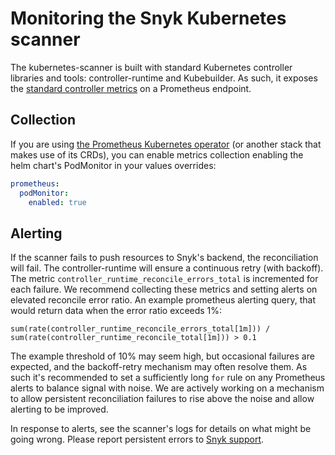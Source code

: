 # Monitoring the Snyk Kubernetes scanner

The kubernetes-scanner is built with standard Kubernetes controller libraries
and tools: controller-runtime and Kubebuilder. As such, it exposes the
[standard controller metrics](https://book.kubebuilder.io/reference/metrics-reference.html)
on a Prometheus endpoint.

## Collection

If you are using [the Prometheus Kubernetes operator](https://github.com/prometheus-operator/prometheus-operator)
(or another stack that makes use of its CRDs), you can enable metrics collection
enabling the helm chart's PodMonitor in your values overrides:

```yaml
prometheus:
  podMonitor:
    enabled: true
```

## Alerting

If the scanner fails to push resources to Snyk's backend, the reconciliation
will fail. The controller-runtime will ensure a continuous retry (with backoff).
The metric `controller_runtime_reconcile_errors_total` is incremented for each
failure. We recommend collecting these metrics and setting alerts on elevated
reconcile error ratio. An example prometheus alerting query, that would return
data when the error ratio exceeds 1%:

```
sum(rate(controller_runtime_reconcile_errors_total[1m])) / sum(rate(controller_runtime_reconcile_total[1m])) > 0.1
```

The example threshold of 10% may seem high, but occasional failures are
expected, and the backoff-retry mechanism may often resolve them. As such it's
recommended to set a sufficiently long `for` rule on any Prometheus alerts to
balance signal with noise. We are actively working on a mechanism to allow
persistent reconciliation failures to rise above the noise and allow alerting to
be improved.

In response to alerts, see the scanner's logs for details on what might be going
wrong. Please report persistent errors to
[Snyk support](https://support.snyk.io/).
